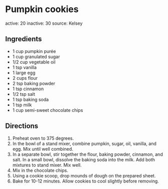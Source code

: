 # Pumpkin cookies
active: 20
inactive: 30
source: Kelsey
## Ingredients
* 1 cup pumpkin purée
* 1 cup granulated sugar
* 1/2 cup vegetable oil
* 1 tsp vanilla
* 1 large egg
* 2 cups flour
* 2 tsp baking powder
* 1 tsp cinnamon
* 1/2 tsp salt
* 1 tsp baking soda
* 1 tsp milk
* 1 cup semi-sweet chocolate chips
## Directions
1. Preheat oven to 375 degrees.
2. In the bowl of a stand mixer, combine pumpkin, sugar, oil, vanilla, and egg. Mix until well combined.
3. In a separate bowl, stir together the flour, baking powder, cinnamon, and salt. In a small bowl, dissolve the baking soda into the milk. Add both mixtures to stand mixer. Mix well.
4. Mix in the chocolate chips.
5. Using a cookie scoop, drop mounds of dough on the prepared sheet.
6. Bake for 10-12 minutes. Allow cookies to cool slightly before removing.
